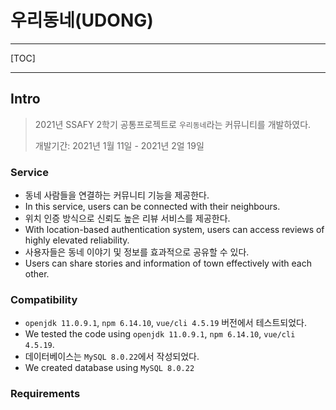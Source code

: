 # 우리동네(UDONG)

---

[TOC]

---



## Intro

> 2021년 SSAFY 2학기 공통프로젝트로 `우리동네`라는 커뮤니티를 개발하였다.
>
> 개발기간: 2021년 1월 11일 - 2021년 2얼 19일

### Service

- 동네 사람들을 연결하는 커뮤니티 기능을 제공한다.
- In this service, users can be connected with their neighbours.
- 위치 인증 방식으로 신뢰도 높은 리뷰 서비스를 제공한다.
- With location-based authentication system, users can access reviews of highly elevated reliability.
- 사용자들은 동네 이야기 및 정보를 효과적으로 공유할 수 있다.
- Users can share stories and information of town effectively with each other.

### Compatibility

- `openjdk 11.0.9.1`, `npm 6.14.10`, `vue/cli 4.5.19` 버전에서 테스트되었다.
- We tested the code using `openjdk 11.0.9.1`, `npm 6.14.10`, `vue/cli 4.5.19`.
- 데이터베이스는 `MySQL 8.0.22`에서 작성되었다.
- We created database using `MySQL 8.0.22`



### Requirements

```markdown

```


